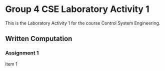 # Group 4 CSE Laboratory Activity 1

This is the Laboratory Activity 1 for the course Control System Engineering.

## Written Computation
### Assignment 1
Item 1


